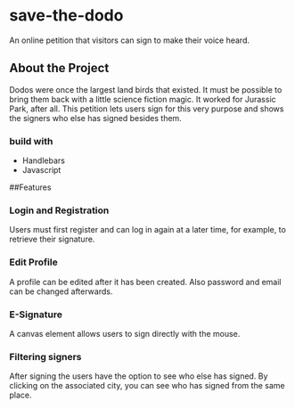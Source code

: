 # save-the-dodo
An online petition that visitors can sign to make their voice heard.

## About the Project
Dodos were once the largest land birds that existed. It must be possible to bring them back with a little science fiction magic. It worked for Jurassic Park, after all. 
This petition lets users sign for this very purpose and shows the signers who else has signed besides them.

### build with
- Handlebars
- Javascript

##Features

### Login and Registration
Users must first register and can log in again at a later time, for example, to retrieve their signature.

### Edit Profile
A profile can be edited after it has been created. Also password and email can be changed afterwards.

### E-Signature
A canvas element allows users to sign directly with the mouse.

### Filtering signers
After signing the users have the option to see who else has signed. By clicking on the associated city, you can see who has signed from the same place.
